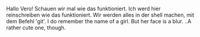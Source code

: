 Hallo Vero!
Schauen wir mal wie das funktioniert. Ich werd hier reinschreiben wie das funktioniert.
Wir werden alles in der shell machen, mit dem Befehl 'git'.
I do remember the name of a girl.
But her face is a blur. ..A rather cute one, though.
